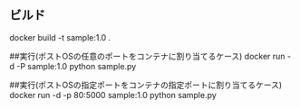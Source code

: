 ## ビルド
docker build -t sample:1.0 .

##実行(ポストOSの任意のポートをコンテナに割り当てるケース)
docker run -d -P sample:1.0 python sample.py

##実行(ポストOSの指定ポートをコンテナの指定ポートに割り当てるケース)
docker run -d -p 80:5000 sample:1.0 python sample.py